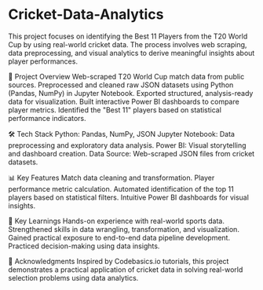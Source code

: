# Cricket-Data-Analytics
This project focuses on identifying the Best 11 Players from the T20 World Cup by using real-world cricket data. The process involves web scraping, data preprocessing, and visual analytics to derive meaningful insights about player performances.

🚀 Project Overview
Web-scraped T20 World Cup match data from public sources.
Preprocessed and cleaned raw JSON datasets using Python (Pandas, NumPy) in Jupyter Notebook.
Exported structured, analysis-ready data for visualization.
Built interactive Power BI dashboards to compare player metrics.
Identified the "Best 11" players based on statistical performance indicators.

🛠️ Tech Stack
Python: Pandas, NumPy, JSON
Jupyter Notebook: Data preprocessing and exploratory data analysis.
Power BI: Visual storytelling and dashboard creation.
Data Source: Web-scraped JSON files from cricket datasets.

📊 Key Features
Match data cleaning and transformation.
Player performance metric calculation.
Automated identification of the top 11 players based on statistical filters.
Intuitive Power BI dashboards for visual insights.

🎯 Key Learnings
Hands-on experience with real-world sports data.
Strengthened skills in data wrangling, transformation, and visualization.
Gained practical exposure to end-to-end data pipeline development.
Practiced decision-making using data insights.

🤝 Acknowledgments
Inspired by Codebasics.io tutorials, this project demonstrates a practical application of cricket data in solving real-world selection problems using data analytics.
